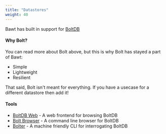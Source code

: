 ```yaml
---
title: "Datastores"
weight: 40
---
```


Bawt has built in support for [BoltDB](https://github.com/boltdb/bolt)

#### Why Bolt?

You can read more about Bolt above, but this is why Bolt has stayed a part of Bawt:

* Simple
* Lightweight
* Resilient

That said, Bolt isn't meant for everything. If you have a usecase for a different datastore then add it!

#### Tools
- [BoltDB Web](https://github.com/evnix/boltdbweb) - A web frontend for browsing BoltDB
- [Bolt Browser](https://github.com/br0xen/boltbrowser) - A command line browser for BoltDB
- [Bolter](https://github.com/hasit/bolter) - A machine friendly CLI for interrogating BoltDB